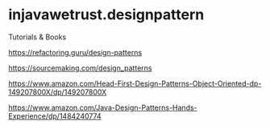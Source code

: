# injavawetrust.designpattern


Tutorials & Books

https://refactoring.guru/design-patterns

https://sourcemaking.com/design_patterns

https://www.amazon.com/Head-First-Design-Patterns-Object-Oriented-dp-149207800X/dp/149207800X

https://www.amazon.com/Java-Design-Patterns-Hands-Experience/dp/1484240774

